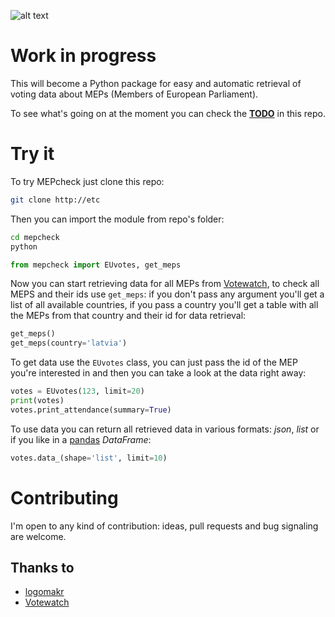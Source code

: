![alt text](http://i.imgur.com/0WoVJru.png "MEPcheck")

# Work in progress

This will become a Python package for easy and automatic retrieval of voting data about MEPs (Members of European Parliament).

To see what's going on at the moment you can check the [**TODO**](https://github.com/alanmarazzi/mepcheck/blob/master/TODO.md) in this repo.

# Try it

To try MEPcheck just clone this repo:

```bash
git clone http://etc
```

Then you can import the module from repo's folder:

```bash
cd mepcheck
python
```
```python
from mepcheck import EUvotes, get_meps
```

Now you can start retrieving data for all MEPs from [Votewatch](http://www.votewatch.eu/), to check all MEPS and their ids use `get_meps`: if you don't pass any argument you'll get a list of all available countries, if you pass a country you'll get a table with all the MEPs from that country and their id for data retrieval:

```python
get_meps()
get_meps(country='latvia')
```

To get data use the `EUvotes` class, you can just pass the id of the MEP you're interested in and then you can take a look at the data right away:

```python
votes = EUvotes(123, limit=20)
print(votes)
votes.print_attendance(summary=True)
```

To use data you can return all retrieved data in various formats: *json*, *list* or if you like in a [pandas](link_to_pandas) *DataFrame*:

```python
votes.data_(shape='list', limit=10)
```

# Contributing

I'm open to any kind of contribution: ideas, pull requests and bug signaling are welcome.

## Thanks to

- [logomakr](https://logomakr.com/)
- [Votewatch](http://www.votewatch.eu/)
